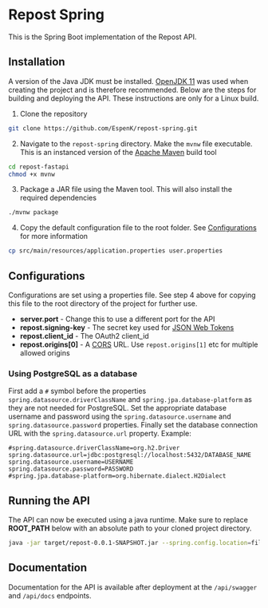 # Repost Spring
This is the Spring Boot implementation of the Repost API.

## Installation
A version of the Java JDK must be installed. 
[OpenJDK 11](https://openjdk.java.net/projects/jdk/11/) was used when creating the
project and is therefore recommended. Below are the steps for building and deploying
the API. These instructions are only for a Linux build.

1. Clone the repository
```bash
git clone https://github.com/EspenK/repost-spring.git
```

2. Navigate to the `repost-spring` directory. Make the `mvnw` file executable. This
is an instanced version of the [Apache Maven](https://maven.apache.org/) build tool
```bash
cd repost-fastapi
chmod +x mvnw
```

3. Package a JAR file using the Maven tool. This will also install the required
dependencies
```bash
./mvnw package
```

4. Copy the default configuration file to the root folder. See 
[Configurations](#configurations) for more information
```bash
cp src/main/resources/application.properties user.properties
```

## Configurations
Configurations are set using a properties file. See step 4 above for copying this
file to the root directory of the project for further use. 

- **server.port** - Change this to use a different port for the API
- **repost.signing-key** - The secret key used for [JSON Web Tokens](https://jwt.io/)
- **repost.client_id** - The OAuth2 client_id
- **repost.origins[0]** - A 
[CORS](https://en.wikipedia.org/wiki/Cross-origin_resource_sharing) URL. Use 
`repost.origins[1]` etc for multiple allowed origins

### Using PostgreSQL as a database
First add a `#` symbol before the properties `spring.datasource.driverClassName`
and `spring.jpa.database-platform` as they are not needed for PostgreSQL. Set the
appropriate database username and password using the `spring.datasource.username` 
and `spring.datasource.password` properties. Finally set the database connection
URL with the `spring.datasource.url` property. Example:
```
#spring.datasource.driverClassName=org.h2.Driver
spring.datasource.url=jdbc:postgresql://localhost:5432/DATABASE_NAME
spring.datasource.username=USERNAME
spring.datasource.password=PASSWORD
#spring.jpa.database-platform=org.hibernate.dialect.H2Dialect
```

## Running the API
The API can now be executed using a java runtime. Make sure to replace **ROOT_PATH** 
below with an absolute path to your cloned project directory.
```bash
java -jar target/repost-0.0.1-SNAPSHOT.jar --spring.config.location=file:///ROOT_PATH/user.properties
```

## Documentation
Documentation for the API is available after deployment at the `/api/swagger` and 
`/api/docs` endpoints.
